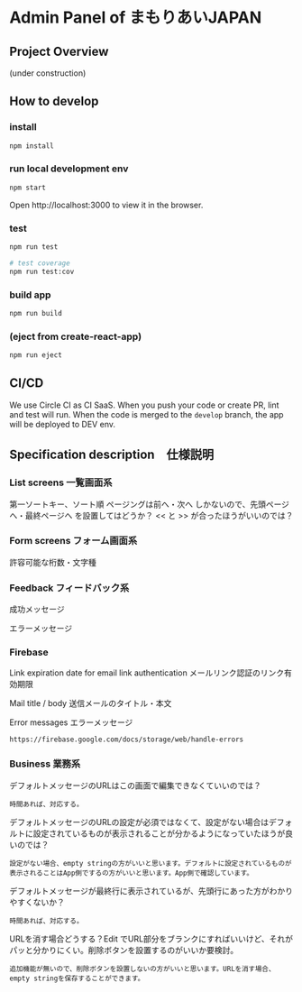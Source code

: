 # Admin Panel of まもりあいJAPAN

## Project Overview

(under construction)

## How to develop

### install
```sh
npm install
```

### run local development env
```sh
npm start
```
Open http://localhost:3000 to view it in the browser.

### test
```sh
npm run test

# test coverage
npm run test:cov
```

### build app
```sh
npm run build
```

### (eject from create-react-app)
```sh
npm run eject
```

## CI/CD

We use Circle CI as CI SaaS.
When you push your code or create PR, lint and test will run.
When the code is merged to the `develop` branch, the app will be deployed to DEV env.

## Specification description　仕様説明

### List screens 一覧画面系

第一ソートキー、ソート順
ページングは前へ・次へ しかないので、先頭ページへ・最終ページへ を設置してはどうか？ << と >> が合ったほうがいいのでは？

### Form screens フォーム画面系

許容可能な桁数・文字種

### Feedback フィードバック系
成功メッセージ

エラーメッセージ



### Firebase
Link expiration date for email link authentication
 メールリンク認証のリンク有効期限

 

Mail title / body 送信メールのタイトル・本文


Error messages エラーメッセージ
 
    https://firebase.google.com/docs/storage/web/handle-errors


### Business 業務系

デフォルトメッセージのURLはこの画面で編集できなくていいのでは？

    時間あれば、対応する。

デフォルトメッセージのURLの設定が必須ではなくて、設定がない場合はデフォルトに設定されているものが表示されることが分かるようになっていたほうが良いのでは？

    設定がない場合、empty stringの方がいいと思います。デフォルトに設定されているものが表示されることはApp側でするの方がいいと思います。App側で確認しています。

デフォルトメッセージが最終行に表示されているが、先頭行にあった方がわかりやすくないか？

    時間あれば、対応する。

URLを消す場合どうする？Edit でURL部分をブランクにすればいいけど、それがパッと分かりにくい。削除ボタンを設置するのがいいか要検討。

    追加機能が無いので、削除ボタンを設置しないの方がいいと思います。URLを消す場合、empty stringを保存することができます。
